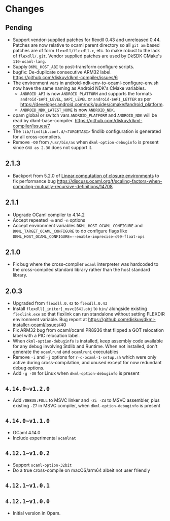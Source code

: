 # Changes

## Pending

* Support vendor-supplied patches for flexdll 0.43 and unreleased 0.44. Patches are
  now relative to ocaml parent directory so all `git am` based patches are of form
  `flexdll/flexdll.c`, etc. to make robust to the lack of `flexdll/.git`.
   Vendor supplied patches are used by DkSDK CMake's `110-ocaml-lang`.
* Supply `DKML_HOST_ABI` to post-transform configure scripts.
* bugfix: De-duplicate consecutive ARM32 label. <https://github.com/diskuv/dkml-compiler/issues/6>
* The environment vars in android-ndk-env-to-ocaml-configure-env.sh now have the
  same naming as Android NDK's CMake variables.
  * `ANDROID_API` is now `ANDROID_PLATFORM`
    and supports the formats `android-$API_LEVEL`, `$API_LEVEL` or `android-$API_LETTER`
    as per <https://developer.android.com/ndk/guides/cmake#android_platform>.
  * `ANDROID_NDK_LATEST_HOME` is now `ANDROID_NDK`.
* opam global or switch vars `ANDROID_PLATFORM` and `ANDROID_NDK` will be read
  by dkml-base-compiler. <https://github.com/diskuv/dkml-compiler/issues/7>
* The `lib/findlib.conf.d/<TARGETABI>` findlib configuration is generated for all cross-compilers.
* Remove `-O0` from `/usr/bin/as` when `dkml-option-debuginfo` is present since `GNU as 2.30` does not support it.

## 2.1.3

* Backport from 5.2.0 of [Linear computation of closure environments](https://github.com/ocaml/ocaml/pull/12222)
  to fix performance bug <https://discuss.ocaml.org/t/scaling-factors-when-compiling-mutually-recursive-definitions/14708>

## 2.1.1

* Upgrade OCaml compiler to 4.14.2
* Accept repeated `-m` and `-n` options
* Accept environment variables `DKML_HOST_OCAML_CONFIGURE` and
  `DKML_TARGET_OCAML_CONFIGURE` to do configure flags like
  `DKML_HOST_OCAML_CONFIGURE=--enable-imprecise-c99-float-ops`

## 2.1.0

* Fix bug where the cross-compiler `ocaml` interpreter was hardcoded to the
  cross-compiled standard library rather than the host standard library.

## 2.0.3

* Upgraded from `flexdll.0.42` to `flexdll.0.43`
* Install `flexdll[_initer]_msvc[64].obj` to `bin/` alongside existing
  `flexlink.exe` so that flexlink can run standalone without setting
  FLEXDIR environment variable. Bug report at
  <https://github.com/diskuv/dkml-installer-ocaml/issues/40>
* Fix ARM32 bug from ocaml/ocaml PR8936 that flipped a GOT relocation
  label with a PIC relocation label.
* When `dkml-option-debuginfo` is installed, keep assembly code available
  for any debug involving Stdlib and Runtime. When not installed,
  don't generate the `ocamlrund` and `ocamlruni` executables
* Remove `-i` and `-j` options for `r-c-ocaml-1-setup.sh` which were only
  active during cross-compilation, and unused except for now redundant
  debug options.
* Add `-g -O0` for Linux when `dkml-option-debuginfo` is present

## `4.14.0~v1.2.0`

* Add `/DEBUG:FULL` to MSVC linker and `-Zi -Zd` to MSVC assembler, plus
  existing `-Z7` in MSVC compiler, when `dkml-option-debuginfo` is present

## `4.14.0~v1.1.0`

* OCaml 4.14.0
* Include experimental `ocamlnat`

## `4.12.1~v1.0.2`

* Support `ocaml-option-32bit`
* Do a true cross-compile on macOS/arm64 albeit not user friendly

## `4.12.1~v1.0.1`

## `4.12.1~v1.0.0`

* Initial version in Opam.
